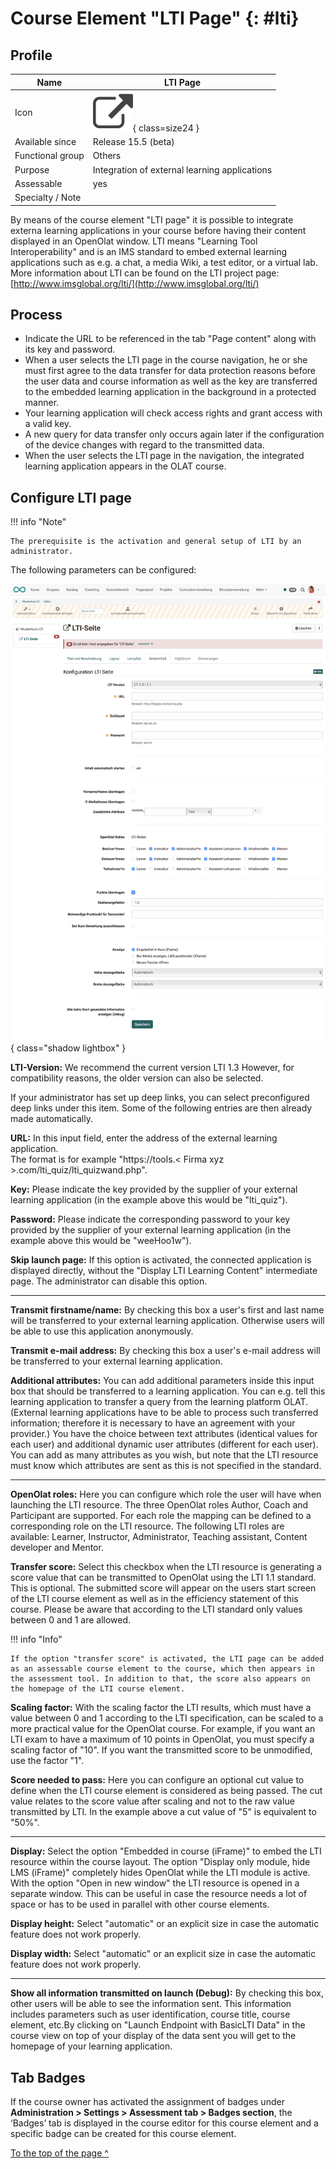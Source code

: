 # Course Element "LTI Page" {: #lti}


## Profile

Name | LTI Page
---------|----------
Icon | ![LTI Page Icon](assets/basiclti.png){ class=size24  }
Available since |  Release 15.5 (beta)
Functional group | Others
Purpose | Integration of external learning applications
Assessable | yes
Specialty / Note |



By means of the course element "LTI page" it is possible to integrate externa learning applications in your course before having their content displayed in an OpenOlat window. LTI means "Learning Tool Interoperability" and is an IMS standard to embed external learning applications such as e.g. a chat, a media Wiki, a test editor, or a virtual lab. More information about LTI can be found on the LTI project page: [http://www.imsglobal.org/lti/](http://www.imsglobal.org/lti/)

## Process

* Indicate the URL to be referenced in the tab "Page content" along with its key
and password.
* When a user selects the LTI page in the course navigation, he or she must first agree to the data transfer for data protection reasons before the user data and course information as well as the key are transferred to the embedded learning application in the background in a protected manner.
* Your learning application will check access rights and grant access with a valid key.
* A new query for data transfer only occurs again later if the configuration of the device changes with regard to the transmitted data.
* When the user selects the LTI page in the navigation, the integrated learning application appears in the OLAT course.


## Configure LTI page

!!! info "Note"

    The prerequisite is the activation and general setup of LTI by an administrator.


The following parameters can be configured:

![course_element_lti_page_content_v1_de.png](assets/course_element_lti_page_content_v1_de.png){ class="shadow lightbox" }

**LTI-Version:** We recommend the current version LTI 1.3 However, for compatibility reasons, the older version can also be selected.

If your administrator has set up deep links, you can select preconfigured deep links under this item. Some of the following entries are then already made automatically.

**URL:** In this input field, enter the address of the external learning application. <br> The format is for example "https://tools.< Firma xyz >.com/lti_quiz/lti_quizwand.php".

**Key:** Please indicate the key provided by the supplier of your external learning application (in the example above this would be "lti_quiz").

**Password:** Please indicate the corresponding password to your key provided by the supplier of your external learning application (in the example above this would be "weeHoo1w").

**Skip launch page:**  If this option is activated, the connected application is displayed directly, without the "Display LTI Learning Content" intermediate page. The administrator can disable this option.

* * *

**Transmit firstname/name:** By checking this box a user's first and last name will be transferred to your external learning application. Otherwise users will be able to use this application anonymously.

**Transmit e-mail address:** By checking this box a user's e-mail address will be transferred to your external learning application.

**Additional attributes:** You can add additional parameters inside this input box that should be transferred to a learning application. You can e.g. tell this learning application to transfer a query from the learning platform OLAT. (External learning applications have to be able to process such transferred information; therefore it is necessary to have an agreement with your provider.) You have the choice between text attributes (identical values for each user) and additional dynamic user attributes (different for each user). You can add as many attributes as you wish, but note that the LTI resource must know which attributes are sent as this is not specified in the standard.

* * *

**OpenOlat roles:** Here you can configure which role the user will have when launching the LTI resource. The three OpenOlat roles Author, Coach and Participant are supported. For each role the mapping can be defined to a corresponding role on the LTI resource. The following LTI roles are available: Learner, Instructor, Administrator, Teaching assistant, Content developer and Mentor.

**Transfer score:** Select this checkbox when the LTI resource is generating a score value that can be transmitted to OpenOlat using the LTI 1.1 standard. This is optional. The submitted score will appear on the users start screen of the LTI course element as well as in the efficiency statement of this course. Please be aware that according to the LTI standard only values between 0 and 1 are allowed.

!!! info "Info"

    If the option "transfer score" is activated, the LTI page can be added as an assessable course element to the course, which then appears in the assessment tool. In addition to that, the score also appears on the homepage of the LTI course element.

 **Scaling factor:** With the scaling factor the LTI results, which must have a value between 0 and 1 according to the LTI specification, can be scaled to a more practical value for the OpenOlat course. For example, if you want an LTI exam to have a maximum of 10 points in OpenOlat, you must specify a scaling factor of "10". If you want the transmitted score to be unmodified, use the factor "1".

 **Score needed to pass:** Here you can configure an optional cut value to define when the LTI course element is considered as being passed. The cut value relates to the score value after scaling and not to the raw value transmitted by LTI. In the example above a cut value of "5" is equivalent to "50%".

* * *

 **Display:** Select the option "Embedded in course (iFrame)" to embed the LTI resource within the course layout. The option "Display only module, hide LMS (iFrame)" completely hides OpenOlat while the LTI module is active. With the option "Open in new window" the LTI resource is opened in a separate window. This can be useful in case the resource needs a lot of space or has to be used in parallel with other course elements.

 **Display height:** Select "automatic" or an explicit size in case the automatic feature does not work properly.

 **Display width:** Select "automatic" or an explicit size in case the automatic feature does not work properly.

* * *

 **Show all information transmitted on launch (Debug):** By checking this box, other users will be able to see the information sent. This information includes parameters such as user identification, course title, course element, etc.By clicking on "Launch Endpoint with BasicLTI Data" in the course view on top of your display of the data sent you will get to the homepage of your learning application.


 ## Tab Badges
 
 If the course owner has activated the assignment of badges under **Administration > Settings > Assessment tab > Badges section**, the ‘Badges’ tab is displayed in the course editor for this course element and a specific badge can be created for this course element.
 
 [To the top of the page ^](#lti)
 
 